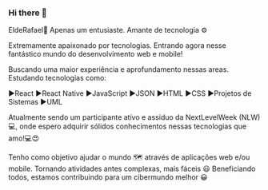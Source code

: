 ### Hi there 👋

EldeRafael🤚 Apenas um entusiaste. Amante de tecnologia ⚙ 

Extremamente apaixonado por tecnologias. Entrando agora nesse fantástico mundo do desenvolvimento web e mobile!

Buscando uma maior experiência e aprofundamento nessas areas. Estudando tecnologias como:

▶️React
▶️React Native
▶️JavaScript
▶️JSON
▶️HTML
▶️CSS
▶️Projetos de Sistemas
▶️UML

Atualmente sendo um participante ativo e assiduo da NextLevelWeek (NLW) 💻, onde espero adquirir sólidos conhecimentos nessas tecnologias que amo!💻😍

Tenho como objetivo ajudar o mundo 🗺 através de aplicações web e/ou mobile. Tornando atividades antes complexas, mais fáceis :smiley:
Beneficiando todos, estamos contribuindo para um cibermundo melhor 😀
